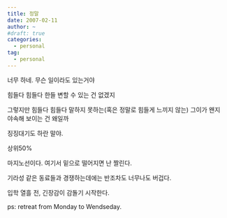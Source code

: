 ```yaml
---
title: 정말
date: 2007-02-11
author: ~
#draft: true
categories:
  - personal
tag:
  - personal
---
```




너무 하네. 무슨 일이라도 있는거야

힘들다 힘들다 한들 변할 수 있는 건 없겠지

그렇지만 힘들다 힘들다 말하지 못하는(혹은 정말로 힘들게 느끼지 않는) 그이가 왠지 야속해 보이는 건 왜일까

징징대기도 하란 말야.

상위50%

마지노선이다. 여기서 밑으로 떨어지면 난 짤린다. 

기라성 같은 동료들과 경쟁하는데에는 반조차도 너무나도 버겁다.

입학 열흘 전, 긴장감이 감돌기 시작한다.

ps: retreat from Monday to Wendseday.



 






